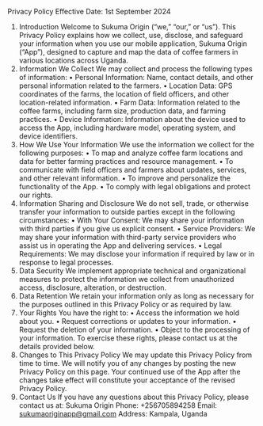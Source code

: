 Privacy Policy
Effective Date: 1st September 2024
1. Introduction
Welcome to Sukuma Origin (“we,” “our,” or “us”). This Privacy Policy explains how we collect, use, disclose, and safeguard your information when you use our mobile application, Sukuma Origin (“App”), designed to capture and map the data of coffee farmers in various locations across Uganda.
2. Information We Collect
We may collect and process the following types of information:
	•	Personal Information: Name, contact details, and other personal information related to the farmers.
	•	Location Data: GPS coordinates of the farms, the location of field officers, and other location-related information.
	•	Farm Data: Information related to the coffee farms, including farm size, production data, and farming practices.
	•	Device Information: Information about the device used to access the App, including hardware model, operating system, and device identifiers.
3. How We Use Your Information
We use the information we collect for the following purposes:
	•	To map and analyze coffee farm locations and data for better farming practices and resource management.
	•	To communicate with field officers and farmers about updates, services, and other relevant information.
	•	To improve and personalize the functionality of the App.
	•	To comply with legal obligations and protect our rights.
4. Information Sharing and Disclosure
We do not sell, trade, or otherwise transfer your information to outside parties except in the following circumstances:
	•	With Your Consent: We may share your information with third parties if you give us explicit consent.
	•	Service Providers: We may share your information with third-party service providers who assist us in operating the App and delivering services.
	•	Legal Requirements: We may disclose your information if required by law or in response to legal processes.
5. Data Security
We implement appropriate technical and organizational measures to protect the information we collect from unauthorized access, disclosure, alteration, or destruction.
6. Data Retention
We retain your information only as long as necessary for the purposes outlined in this Privacy Policy or as required by law.
7. Your Rights
You have the right to:
	•	Access the information we hold about you.
	•	Request corrections or updates to your information.
	•	Request the deletion of your information.
	•	Object to the processing of your information.
To exercise these rights, please contact us at the details provided below.
8. Changes to This Privacy Policy
We may update this Privacy Policy from time to time. We will notify you of any changes by posting the new Privacy Policy on this page. Your continued use of the App after the changes take effect will constitute your acceptance of the revised Privacy Policy.
9. Contact Us
If you have any questions about this Privacy Policy, please contact us at:
Sukuma Origin
Phone: +256705894258
Email: sukumaoriginapp@gmail.com
Address: Kampala, Uganda
